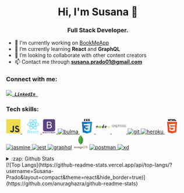 <h1 align="center">Hi, I'm Susana 👋</h1>
<h3 align="center">Full Stack Developer.</h3>

- 🔭 I'm currently working on [BookMeApp](https://github.com/Susana-Prado/BookMeApp)
- 🌱 I’m currently learning **React** and **GraphQL**
- 👯 I’m looking to collaborate with other content creators
- 📫 Contact me through **susana.prado01@gmail.com** 

### Connect with me:
<h5 align="left">
    <code><a href="https://www.linkedin.com/in/susana-prado/" title="LinkedIn Profile"><img width="22" src="https://res.cloudinary.com/dkevcmz3i/image/upload/v1620506336/Personal/Github%20front%20readme/linkedin_wzkegb.svg"> LinkedIn </a></code>
</h5>


<h3 align="left">Tech skills:</h3>

<p align="left"> 
     <a href="https://developer.mozilla.org/en-US/docs/Web/JavaScript" target="_blank" style="margin-right: 10px"> <img src="https://raw.githubusercontent.com/devicons/devicon/master/icons/javascript/javascript-original.svg" alt="javascript" width="40" height="40"/> </a> 
<a href="https://reactjs.org/" target="_blank"> <img src="https://raw.githubusercontent.com/devicons/devicon/master/icons/react/react-original-wordmark.svg" alt="react" width="40" height="40"/> </a> 
 <a href="https://getbootstrap.com" target="_blank"> <img src="https://raw.githubusercontent.com/devicons/devicon/master/icons/bootstrap/bootstrap-plain-wordmark.svg" alt="bootstrap" width="40" height="40"/> </a> 
 <a href="https://bulma.io/" target="_blank"> <img src="https://raw.githubusercontent.com/gilbarbara/logos/804dc257b59e144eaca5bc6ffd16949752c6f789/logos/bulma.svg" alt="bulma" width="40" height="40"/> </a> 
  <a href="https://www.w3schools.com/css/" target="_blank"> <img src="https://raw.githubusercontent.com/devicons/devicon/master/icons/css3/css3-original-wordmark.svg" alt="css3" width="40" height="40"/> </a> 
    <a href="https://nodejs.org" target="_blank"> <img src="https://raw.githubusercontent.com/devicons/devicon/master/icons/nodejs/nodejs-original-wordmark.svg" alt="nodejs" width="40" height="40"/> </a> 
    <a href="https://expressjs.com" target="_blank"> <img src="https://raw.githubusercontent.com/devicons/devicon/master/icons/express/express-original-wordmark.svg" alt="express" width="40" height="40"/> </a> 
    <a href="https://git-scm.com/" target="_blank"> <img src="https://www.vectorlogo.zone/logos/git-scm/git-scm-icon.svg" alt="git" width="40" height="40"/> </a> 
    <a href="https://heroku.com" target="_blank"> <img src="https://www.vectorlogo.zone/logos/heroku/heroku-icon.svg" alt="heroku" width="40" height="40"/> </a> 
    <a href="https://www.w3.org/html/" target="_blank"> <img src="https://raw.githubusercontent.com/devicons/devicon/master/icons/html5/html5-original-wordmark.svg" alt="html5" width="40" height="40"/> </a> 
    <a href="https://jasmine.github.io/" target="_blank"> <img src="https://www.vectorlogo.zone/logos/jasmine/jasmine-icon.svg" alt="jasmine" width="40" height="40"/> </a> 
      <a href="https://jestjs.io/" target="_blank"> <img src="https://www.vectorlogo.zone/logos/jestjsio/jestjsio-icon.svg" alt="jest" width="40" height="40"/> </a> 
    <a href="https://graphql.org/" target="_blank"> <img src="https://www.vectorlogo.zone/logos/graphql/graphql-icon.svg" alt="graphql" width="40"/></a>
    <a href="https://www.mongodb.com/" target="_blank"> <img src="https://raw.githubusercontent.com/devicons/devicon/master/icons/mongodb/mongodb-original-wordmark.svg" alt="mongodb" width="40" height="40"/></a> 
    <a href="https://postman.com" target="_blank"> <img src="https://www.vectorlogo.zone/logos/getpostman/getpostman-icon.svg" alt="postman" width="40" height="40"/> </a> 
    <a href="https://www.adobe.com/products/xd.html" target="_blank"> <img src="https://cdn.worldvectorlogo.com/logos/adobe-xd.svg" alt="xd" width="40" height="40"/> </a>
</p>

<details>
    <summary>:zap: Github Stats</summary>
![Anurag's GitHub stats](https://github-readme-stats.vercel.app/api?username=Susana-Prado&show_icons=true&theme=react&hide_border=true)
    </details>
[![Top Langs](https://github-readme-stats.vercel.app/api/top-langs/?username=Susana-Prado&layout=compact&theme=react&hide_border=true)](https://github.com/anuraghazra/github-readme-stats)











